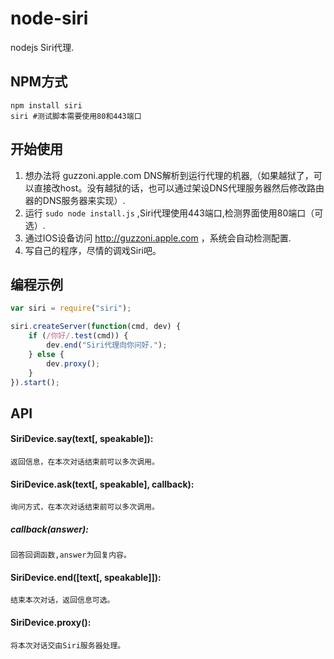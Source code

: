 node-siri
=========

 nodejs Siri代理.

## NPM方式

``` shell
npm install siri
siri #测试脚本需要使用80和443端口
```

## 开始使用

1. 想办法将 guzzoni.apple.com DNS解析到运行代理的机器,（如果越狱了，可以直接改host。没有越狱的话，也可以通过架设DNS代理服务器然后修改路由器的DNS服务器来实现）.
2. 运行 `sudo node install.js` ,Siri代理使用443端口,检测界面使用80端口（可选）.
3. 通过IOS设备访问 http://guzzoni.apple.com ，系统会自动检测配置.
4. 写自己的程序，尽情的调戏Siri吧。

## 编程示例

``` javascript
var siri = require("siri");

siri.createServer(function(cmd, dev) {
    if (/你好/.test(cmd)) {
        dev.end("Siri代理向你问好.");
    } else {
        dev.proxy();
    }
}).start();
```

## API

#### SiriDevice.say(text[, speakable]):  
	返回信息，在本次对话结束前可以多次调用。

#### SiriDevice.ask(text[, speakable], callback):  
	询问方式，在本次对话结束前可以多次调用。  

##### callback(answer): 
	回答回调函数,answer为回复内容。

#### SiriDevice.end([text[, speakable]]):  
	结束本次对话，返回信息可选。

#### SiriDevice.proxy(): 
	将本次对话交由Siri服务器处理。

